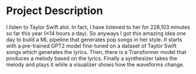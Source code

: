 # Project Description

I listen to Taylor Swift alot. In fact, I have listened to her for 228,103 minutes so far this year (≈14 hours a day). So anyways I got this amazing idea one day to build a ML pipeline that generates pop songs in her style. It starts with a pre-trained GPT2 model fine-tuned on a dataset of Taylor Swift songs which generates the lyrics. Then, there is a Transformer model that produces a melody based on the lyrics. Finally a synthesizer takes the melody and plays it while a visualizer shows how the waveforms change.
